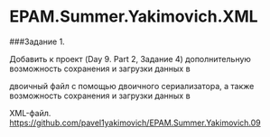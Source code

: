 # EPAM.Summer.Yakimovich.XML
###Задание 1.

Добавить к проект (Day 9. Part 2, Задание 4) дополнительную возможность сохранения и загрузки данных в

двоичный файл с помощью двоичного сериализатора, а также возможность сохранения и загрузки данных в

XML-файл. https://github.com/pavel1yakimovich/EPAM.Summer.Yakimovich.09
